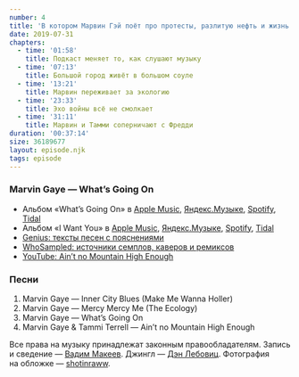 ```yaml
---
number: 4
title: 'В котором Марвин Гэй поёт про протесты, разлитую нефть и жизнь в гетто'
date: 2019-07-31
chapters:
  - time: '01:58'
    title: Подкаст меняет то, как слушают музыку
  - time: '07:13'
    title: Большой город живёт в большом соуле
  - time: '13:21'
    title: Марвин переживает за экологию
  - time: '23:33'
    title: Эхо войны всё не смолкает
  - time: '31:11'
    title: Марвин и Тамми соперничают с Фредди
duration: '00:37:14'
size: 36189677
layout: episode.njk
tags: episode
---
```


### Marvin Gaye — What’s Going On

- Альбом «What’s Going On» в
  [Apple Music](https://music.apple.com/ru/album/whats-going-on/1440776527?l=en),
  [Яндекс.Музыке](https://music.yandex.ru/album/87116),
  [Spotify](https://open.spotify.com/album/51OTwBCtfrubk9HRlKKw41),
  [Tidal](https://tidal.com/browse/album/572218)
- Альбом «I Want You» в
  [Apple Music](https://music.apple.com/ru/album/i-want-you/1440815358),
  [Яндекс.Музыке](https://music.yandex.ru/album/2502752),
  [Spotify](https://open.spotify.com/album/0EM4Q0JUVZ8FNqmT5CI2E7),
  [Tidal](https://tidal.com/browse/album/584790)
- [Genius: тексты песен с пояснениями](https://genius.com/)
- [WhoSampled: источники семплов, каверов и ремиксов](https://www.whosampled.com/)
- [YouTube: Ain’t no Mountain High Enough](https://www.youtube.com/watch?v=IC5PL0XImjw)

### Песни

1. Marvin Gaye — Inner City Blues (Make Me Wanna Holler)
2. Marvin Gaye — Mercy Mercy Me (The Ecology)
3. Marvin Gaye — What’s Going On
4. Marvin Gaye & Tammi Terrell — Ain’t no Mountain High Enough

Все права на музыку принадлежат законным правообладателям. Запись и сведение — [Вадим Макеев](https://twitter.com/pepelsbey). Джингл — [Дэн Лебовиц](https://www.youtube.com/channel/UC38A5qHrlc_Zgua7vL4b96w). Фотография на обложке — [shotinraww](https://unsplash.com/photos/Zw2-HhnCV2U).
